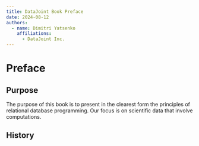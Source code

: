 ```yaml
---
title: DataJoint Book Preface
date: 2024-08-12
authors:
  - name: Dimitri Yatsenko
    affiliations:
      - DataJoint Inc.
---
```


# Preface

## Purpose 
The purpose of this book is to present in the clearest form the principles of relational database programming.
Our focus is on scientific data that involve computations.


## History 

